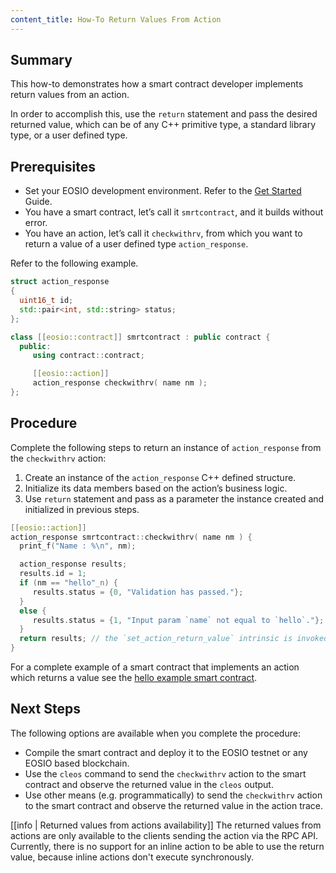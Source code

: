 ```yaml
---
content_title: How-To Return Values From Action
---
```


## Summary

This how-to demonstrates how a smart contract developer implements return values from an action.

In order to accomplish this, use the `return` statement and pass the desired returned value, which can be of any C++ primitive type, a standard library type, or a user defined type.

## Prerequisites

* Set your EOSIO development environment. Refer to the [Get Started](https://developers.eos.io/welcome/latest/getting-started/development-environment/introduction) Guide.
* You have a smart contract, let’s call it `smrtcontract`, and it builds without error.
* You have an action, let’s call it `checkwithrv`, from which you want to return a value of a user defined type `action_response`.

Refer to the following  example.

```cpp
struct action_response
{
  uint16_t id;
  std::pair<int, std::string> status;
};

class [[eosio::contract]] smrtcontract : public contract {
  public:
     using contract::contract;

     [[eosio::action]]
     action_response checkwithrv( name nm );
};
```

## Procedure

Complete the following steps to return an instance of `action_response` from the `checkwithrv` action:

1. Create an instance of the `action_response` C++ defined structure.
2. Initialize its data members based on the action’s business logic.
3. Use `return` statement and pass as a parameter the instance created and initialized in previous steps.

```cpp
[[eosio::action]]
action_response smrtcontract::checkwithrv( name nm ) {
  print_f("Name : %\n", nm);

  action_response results;
  results.id = 1;
  if (nm == "hello"_n) {
     results.status = {0, "Validation has passed."};
  }
  else {
     results.status = {1, "Input param `name` not equal to `hello`."};
  }
  return results; // the `set_action_return_value` intrinsic is invoked automatically here
}
```

For a complete example of a smart contract that implements an action which returns a value see the [hello example smart contract](https://github.com/EOSIO/eosio.cdt/blob/develop/examples/hello/src/hello.cpp#L16).

## Next Steps

The following options are available when you complete the procedure:

* Compile the smart contract and deploy it to the EOSIO testnet or any EOSIO based blockchain.
* Use the `cleos` command to send the `checkwithrv` action to the smart contract and observe the returned value in the `cleos` output.
* Use other means (e.g. programmatically) to send the  `checkwithrv` action to the smart contract and observe the returned value in the action trace.

[[info | Returned values from actions availability]]
The returned values from actions are only available to the clients sending the action via the RPC API. Currently, there is no support for an inline action to be able to use the return value, because inline actions don't execute synchronously.
